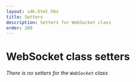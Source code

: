 ```yaml
---
layout: sdk.html.hbs
title: Setters
description: Setters for WebSocket class
order: 200
---
```


# WebSocket class setters

*There is no setters for the `WebSocket` class*
